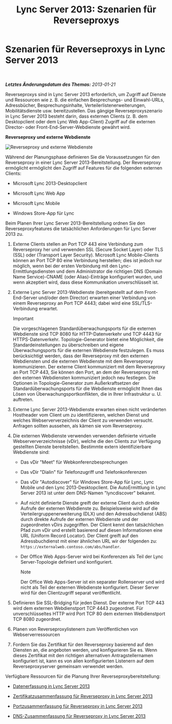 ﻿---
title: 'Lync Server 2013: Szenarien für Reverseproxys'
TOCTitle: Szenarien für Reverseproxys
ms:assetid: 13108f59-a660-4ff1-8404-079d1cb646f2
ms:mtpsurl: https://technet.microsoft.com/de-de/library/JJ204691(v=OCS.15)
ms:contentKeyID: 49293243
ms.date: 05/19/2016
mtps_version: v=OCS.15
ms.translationtype: HT
---

# Szenarien für Reverseproxys in Lync Server 2013

 

_**Letztes Änderungsdatum des Themas:** 2013-01-21_

Reverseproxys sind in Lync Server 2013 erforderlich, um Zugriff auf Dienste und Ressourcen wie z. B. die einfachen Besprechungs- und Einwahl-URLs, Adressbücher, Besprechungsinhalte, Verteilerlistenerweiterungen, Mobilitätsdienste usw. bereitzustellen. Das gängige Reverseproxyszenario in Lync Server 2013 besteht darin, dass externen Clients (z. B. dem Desktopclient oder dem Lync Web App-Client) Zugriff auf die externen Director- oder Front-End-Server-Webdienste gewährt wird.

**Reverseproxy und externe Webdienste**

![Reverseproxy und externe Webdienste](images/JJ204932.13142405-d5c9-45b7-a8b7-a8c89f09c97c(OCS.15).jpg "Reverseproxy und externe Webdienste")

Während der Planungsphase definieren Sie die Voraussetzungen für den Reverseproxy in einer Lync Server 2013-Bereitstellung. Der Reverseproxy ermöglicht ermöglicht den Zugriff auf Features für die folgenden externen Clients:

  - Microsoft Lync 2013-Desktopclient

  - Microsoft Lync Web App

  - Microsoft Lync Mobile

  - Windows Store-App für Lync

Beim Planen Ihrer Lync Server 2013-Bereitstellung ordnen Sie den Reverseproxyfeatures die tatsächlichen Anforderungen für Lync Server 2013 zu.

1.  Externe Clients stellen an Port TCP 443 eine Verbindung zum Reverseproxy her und verwenden SSL (Secure Socket Layer) oder TLS (SSL) oder (Transport Layer Security). Microsoft Lync Mobile-Clients können an Port TCP 80 eine Verbindung herstellen; dies ist jedoch nur möglich, wenn bei der ersten Verbindung mit den Lync-Ermittlungsdiensten und dem Administrator die richtigen DNS (Domain Name Service)-CNAME (oder Alias)-Einträge konfiguriert wurden, und wenn akzeptiert wird, dass diese Kommunikation unverschlüsselt ist.

2.  Externe Lync Server 2013-Webdienste (bereitgestellt auf dem Front-End-Server und/oder dem Director) erwarten einer Verbindung von einem Reverseproxy an Port TCP 4443; dabei wird eine SSL/TLS-Verbindung erwartet.
    

    > [!IMPORTANT]
    > Die vorgeschlagenen Standardüberwachungsports für die externen Webdienste sind TCP&nbsp;8080 für HTTP-Datenverkehr und TCP&nbsp;4443 für HTTPS-Datenverkehr. Topologie-Generator bietet eine Möglichkeit, die Standardeinstellungen zu überschreiben und eigene Überwachungsports für die externen Webdienste festzulegen. Es muss berücksichtigt werden, dass der Reverseproxy mit den externen Webdiensten und die externen Webdienste mit dem Reverseproxy kommunizieren. Der externe Client kommuniziert mit dem Reverseproxy an Port TCP&nbsp;443, Sie können den Port, an dem der Reverseproxy mit den externen Webdiensten kommuniziert jedoch neu festlegen. Die Optionen in Topologie-Generator zum Außerkraftsetzen der Standardüberwachungsports für die Webdienste ermöglicht Ihnen das Lösen von Überwachungsportkonflikten, die in Ihrer Infrastruktur u.&nbsp;U. auftreten.



3.  Externe Lync Server 2013-Webdienste erwarten einen nicht veränderten Hostheader vom Client um zu identifizieren, welchen Dienst und welches Webserververzeichnis der Client zu verwenden versucht. Anfragen sollten aussehen, als kämen sie vom Reverseproxy.

4.  Die externen Webdienste verwenden verwenden definierte virtuelle Webserververzeichnisse (vDir), welche die den Clients zur Verfügung gestellten Dienste bereitstellen. Bestimmte extern identifizierbare Webdienste sind:
    
      - Das vDir "Meet" für Webkonferenzbesprechungen
    
      - Das vDir "Dialin" für Telefonzugriff und Telefonkonferenzen
    
      - Das vDir "Autodiscover" für Windows Store-App für Lync, Lync Mobile und den Lync 2013-Desktopclient. Die AutoErmittlung in Lync Server 2013 ist unter dem DNS-Namen "lyncdiscover" bekannt.
    
      - Auf nicht definierte Dienste greift der externe Client durch direkte Aufrufe der externen Webdienste zu. Beispielsweise wird auf die Verteilergruppenerweiterung (DLX) und den Adressbuchdienst (ABS) durch direkte Aufrufe der externen Webdienste und der zugeordneten vDirs zugegriffen. Der Client kennt den tatsächlichen Pfad zum vDir und erstellt basierend auf diesen Informationen eine URL (Uniform Record Locator). Der Client greift auf den Adressbuchdienst mit einer ähnlichen URL wir der folgenden zu: `https://externalweb.contoso.com/abs/handler`.
    
      - Der Office Web Apps-Server wird bei Konferenzen als Teil der Lync Server-Topologie definiert und konfiguriert.
        

        > [!NOTE]
        > Der Office Web Apps-Server ist ein separater Rollenserver und wird nicht als Teil der externen Webdienste konfiguriert. Dieser Server wird für den Clientzugriff separat veröffentlicht.



5.  Definieren Sie SSL-Bridging für jeden Dienst. Der externe Port TCP 443 wird dem externen Webdienstport TCP 4443 zugeordnet. Für unverschlüsseltes HTTP wird Port TCP 80 dem externen Webdienstport TCP 8080 zugeordnet.

6.  Planen von Reverseproxylistenern zum Veröffentlichen von Webserverressourcen

7.  Fordern Sie das Zertifikat für den Reverseproxy basierend auf den Diensten an, die angeboten werden, und konfigurieren Sie es. Wenn dieses Zertifikat mit den richtigen alternativen Antragstellernamen konfiguriert ist, kann es von allen konfigurierten Listenern auf dem Reverseproxyserver gemeinsam verwendet werden.

Verfügbare Ressourcen für die Planung Ihrer Reverseproxybereitstellung:

  - [Datenerfassung in Lync Server 2013](lync-server-2013-data-collection.md)

  - [Zertifikatzusammenfassung für Reverseproxy in Lync Server 2013](lync-server-2013-certificate-summary-reverse-proxy.md)

  - [Portzusammenfassung für Reverseproxy in Lync Server 2013](lync-server-2013-port-summary-reverse-proxy.md)

  - [DNS-Zusammenfassung für Reverseproxy in Lync Server 2013](lync-server-2013-dns-summary-reverse-proxy.md)

